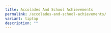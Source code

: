 ```yaml
---
title: Accolades And School Achievements
permalink: /accolades-and-school-achievements/
variant: tiptap
description: ""
---
```

